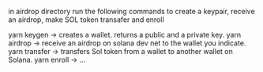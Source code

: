 in airdrop directory run the following commands to create a keypair, receive an airdrop, make SOL token transafer and enroll

yarn keygen -> creates a wallet. returns a public and a private key.
yarn airdrop -> receive an airdrop on solana dev net to the wallet you indicate.
yarn transfer -> transfers Sol token from a wallet to another wallet on Solana.
yarn enroll -> ...